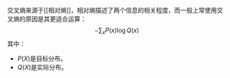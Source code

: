 交叉熵来源于[[相对熵]]，相对熵描述了两个信息的相关程度，而一般上常使用交叉熵的原因是其更适合运算：
$$
-\sum_x P(x) \log Q(x)
$$
其中：
- $P(X)$是目标分布。
- $Q(X)$是实际分布。

